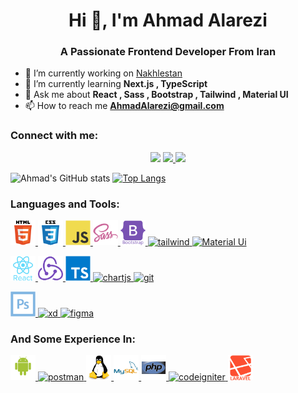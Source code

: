 <h1 align="center">Hi 👋, I'm Ahmad Alarezi</h1>

<h3 align="center">A Passionate Frontend Developer From Iran</h3>

- 🔭 I’m currently working on [Nakhlestan](https://nakhlestaan.com/)
- 🌱 I’m currently learning **Next.js , TypeScript**
- 💬 Ask me about **React , Sass , Bootstrap , Tailwind , Material UI**
- 📫 How to reach me **AhmadAlarezi@gmail.com**

<h3 align="left">Connect with me:</h3>

<p align="center" >
<a href="mailto:AhmadAlarezi@gmail.com"><img src="https://camo.githubusercontent.com/b3cb922f087c07b986647c98ac570d2a643486455165557dc8aa896f44e382fc/68747470733a2f2f696d672e736869656c64732e696f2f62616467652f2d476d61696c2d4431343833363f7374796c653d666f722d7468652d6261646765266c6162656c436f6c6f723d663466346634266c6f676f3d676d61696c266c6f676f436f6c6f723d443134383336266c696e6b3d6d61696c746f3a657266616e2e6d616c616b75746940676d61696c2e636f6d2f"  ></a>
<a href="https://www.linkedin.com/in/ahmad-alarezi/" ><img src="https://camo.githubusercontent.com/3658d2f47bf2a33787768fb0ad2a688c15c840e1d71caeafbcd4c459f29d22b4/68747470733a2f2f696d672e736869656c64732e696f2f62616467652f4c696e6b6564496e2d3030373742353f7374796c653d666f722d7468652d6261646765266c6162656c436f6c6f723d663466346634266c6f676f3d6c696e6b6564696e266c6f676f436f6c6f723d303037374235266c696e6b3d68747470733a2f2f7777772e6c696e6b6564696e2e636f6d2f696e2f657266616e2d6d616c616b6f7574692f">
</a>
<a href="https://wa.me/+989024609612" ><img src="https://camo.githubusercontent.com/dae548bf98f5289b2392d7f798ed16a8382b979a105a90b953519d7f96effb97/68747470733a2f2f696d672e736869656c64732e696f2f62616467652f2d57686174734170702d3235443336363f7374796c653d666f722d7468652d6261646765266c6162656c436f6c6f723d663466346634266c6f676f3d7768617473617070266c6f676f436f6c6f723d323544333636266c696e6b3d68747470733a2f2f77612e6d652f2b3938393035393136333832322f"  ></a>
</p>

![Ahmad's GitHub stats](https://github-readme-stats.vercel.app/api?username=ahmadalarezi&theme=merko&show_icons=true&include_all_commits=true&count_private=true)
[![Top Langs](https://github-readme-stats.vercel.app/api/top-langs/?username=ahmadalarezi&theme=merko)](https://github.com/ahmadalarezi/github-readme-stats)

<h3 align="left">Languages and Tools:</h3>
<p align="left">
<a href="https://www.w3.org/html/" target="_blank" rel="noreferrer"> <img src="https://raw.githubusercontent.com/devicons/devicon/master/icons/html5/html5-original-wordmark.svg" alt="html5" width="40" height="40" /> </a>
<a href="https://www.w3schools.com/css/" target="_blank" rel="noreferrer"> <img src="https://raw.githubusercontent.com/devicons/devicon/master/icons/css3/css3-original-wordmark.svg" alt="css3" width="40" height="40" /> </a>
<a href="https://developer.mozilla.org/en-US/docs/Web/JavaScript" target="_blank" rel="noreferrer"> <img src="https://raw.githubusercontent.com/devicons/devicon/master/icons/javascript/javascript-original.svg" alt="javascript" width="40" height="40" /> </a>
<a href="https://sass-lang.com" target="_blank" rel="noreferrer"> <img src="https://raw.githubusercontent.com/devicons/devicon/master/icons/sass/sass-original.svg" alt="sass" width="40" height="40" /> </a>
<a href="https://getbootstrap.com" target="_blank" rel="noreferrer"> <img src="https://raw.githubusercontent.com/devicons/devicon/master/icons/bootstrap/bootstrap-plain-wordmark.svg" alt="bootstrap" width="40" height="40" /> </a>
<a href="https://tailwindcss.com/" target="_blank" rel="noreferrer"> <img src="https://www.vectorlogo.zone/logos/tailwindcss/tailwindcss-icon.svg" alt="tailwind" width="40" height="40" /> </a>
<a href="https://mui.com/" target="_blank" rel="noreferrer"> <img src="https://v4.mui.com/static/logo.png" alt="Material Ui" width="40" height="40" /> </a>
</p>
<p align="left">
<a href="https://reactjs.org/" target="_blank" rel="noreferrer"> <img src="https://raw.githubusercontent.com/devicons/devicon/master/icons/react/react-original-wordmark.svg" alt="react" width="40" height="40" /> </a>
<a href="https://redux.js.org" target="_blank" rel="noreferrer"> <img src="https://raw.githubusercontent.com/devicons/devicon/master/icons/redux/redux-original.svg" alt="redux" width="40" height="40" /> </a>
<a href="https://www.typescriptlang.org/" target="_blank" rel="noreferrer"> <img src="https://raw.githubusercontent.com/devicons/devicon/master/icons/typescript/typescript-original.svg" alt="typescript" width="40" height="40" /> </a>
<a href="https://www.chartjs.org" target="_blank" rel="noreferrer"> <img src="https://www.chartjs.org/media/logo-title.svg" alt="chartjs" width="40" height="40" /> </a>
<a href="https://git-scm.com/" target="_blank" rel="noreferrer"> <img src="https://www.vectorlogo.zone/logos/git-scm/git-scm-icon.svg" alt="git" width="40" height="40" /> </a>
</p>
<p align="left">
<a href="https://www.photoshop.com/en" target="_blank" rel="noreferrer"> <img src="https://raw.githubusercontent.com/devicons/devicon/master/icons/photoshop/photoshop-line.svg" alt="photoshop" width="40" height="40" /> </a>
<a href="https://www.adobe.com/products/xd.html" target="_blank" rel="noreferrer"> <img src="https://cdn.worldvectorlogo.com/logos/adobe-xd.svg" alt="xd" width="40" height="40" /> </a>
<a href="https://www.figma.com/" target="_blank" rel="noreferrer"> <img src="https://www.vectorlogo.zone/logos/figma/figma-icon.svg" alt="figma" width="40" height="40" /> </a>
</p>

</p>

<h3 align="left">And Some Experience In:</h3>

<p align="left">
<a href="https://developer.android.com" target="_blank" rel="noreferrer"> <img src="https://raw.githubusercontent.com/devicons/devicon/master/icons/android/android-original-wordmark.svg" alt="android" width="40" height="40" /> </a>
<a href="https://postman.com" target="_blank" rel="noreferrer"> <img src="https://www.vectorlogo.zone/logos/getpostman/getpostman-icon.svg" alt="postman" width="40" height="40" /> </a>
<a href="https://www.linux.org/" target="_blank" rel="noreferrer"> <img src="https://raw.githubusercontent.com/devicons/devicon/master/icons/linux/linux-original.svg" alt="linux" width="40" height="40" /> </a>
<a href="https://www.mysql.com/" target="_blank" rel="noreferrer"> <img src="https://raw.githubusercontent.com/devicons/devicon/master/icons/mysql/mysql-original-wordmark.svg" alt="mysql" width="40" height="40" /> </a>
<a href="https://www.php.net" target="_blank" rel="noreferrer"> <img src="https://raw.githubusercontent.com/devicons/devicon/master/icons/php/php-original.svg" alt="php" width="40" height="40" /> </a>
<a href="https://codeigniter.com" target="_blank" rel="noreferrer"> <img src="https://cdn.worldvectorlogo.com/logos/codeigniter.svg" alt="codeigniter" width="40" height="40" /> </a>
<a href="https://laravel.com/" target="_blank" rel="noreferrer"> <img src="https://raw.githubusercontent.com/devicons/devicon/master/icons/laravel/laravel-plain-wordmark.svg" alt="laravel" width="40" height="40" /> </a>
</p>
